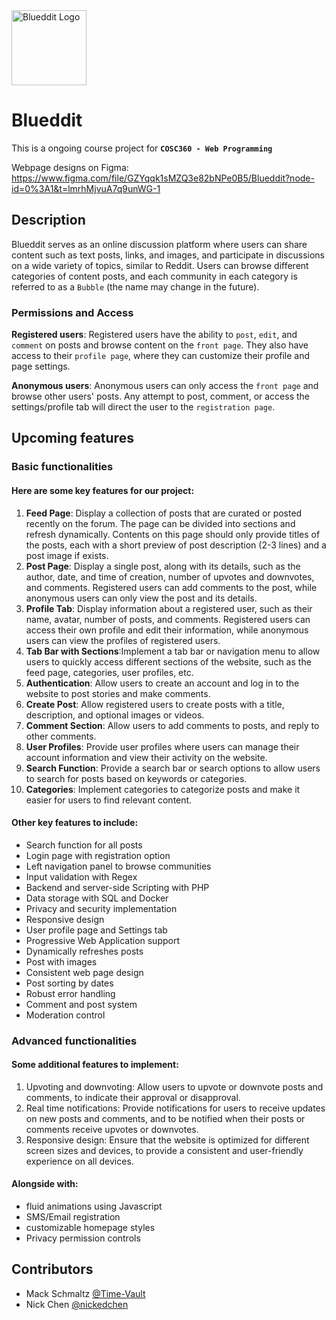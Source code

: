 <picture>
  <img src="https://user-images.githubusercontent.com/88886207/217671905-3e9c7b3d-d6de-4821-85b6-af54b38244e0.png" alt="Blueddit Logo" height="120">
</picture>

# Blueddit

This is a ongoing course project for **`COSC360 - Web Programming`**

Webpage designs on Figma: https://www.figma.com/file/GZYqqk1sMZQ3e82bNPe0B5/Blueddit?node-id=0%3A1&t=lmrhMjvuA7q9unWG-1

## Description
Blueddit serves as an online discussion platform where users can share content such as text posts, links, and images, and participate in discussions on a wide variety of topics, similar to Reddit. Users can browse different categories of content posts, and each community in each category is referred to as a `Bubble` (the name may change in the future).

### Permissions and Access
**Registered users**: Registered users have the ability to `post`, `edit`, and `comment` on posts and browse content on the `front page`. They also have access to their `profile page`, where they can customize their profile and page settings.

**Anonymous users**: Anonymous users can only access the `front page` and browse other users' posts. Any attempt to post, comment, or access the settings/profile tab will direct the user to the `registration page`.


## Upcoming features

### Basic functionalities

#### Here are some key features for our project:

1. **Feed Page**: Display a collection of posts that are curated or posted recently on the forum. The page can be divided into sections and refresh dynamically. Contents on this page should only provide titles of the posts, each with a short preview of post description (2-3 lines) and a post image if exists.
1. **Post Page**: Display a single post, along with its details, such as the author, date, and time of creation, number of upvotes and downvotes, and comments. Registered users can add comments to the post, while anonymous users can only view the post and its details.
1. **Profile Tab**: Display information about a registered user, such as their name, avatar, number of posts, and comments. Registered users can access their own profile and edit their information, while anonymous users can view the profiles of registered users.
1. **Tab Bar with Sections**:Implement a tab bar or navigation menu to allow users to quickly access different sections of the website, such as the feed page, categories, user profiles, etc.
1. **Authentication**: Allow users to create an account and log in to the website to post stories and make comments.
1. **Create Post**: Allow registered users to create posts with a title, description, and optional images or videos.
1. **Comment Section**: Allow users to add comments to posts, and reply to other comments.
1. **User Profiles**: Provide user profiles where users can manage their account information and view their activity on the website.
1. **Search Function**: Provide a search bar or search options to allow users to search for posts based on keywords or categories.
1. **Categories**: Implement categories to categorize posts and make it easier for users to find relevant content.

#### Other key features to include:

 - Search function for all posts
 - Login page with registration option
 - Left navigation panel to browse communities
 - Input validation with Regex
 - Backend and server-side Scripting with PHP
 - Data storage with SQL and Docker
 - Privacy and security implementation
 - Responsive design
 - User profile page and Settings tab
 - Progressive Web Application support
 - Dynamically refreshes posts
 - Post with images
 - Consistent web page design
 - Post sorting by dates
 - Robust error handling
 - Comment and post system
 - Moderation control

### Advanced functionalities

#### Some additional features to implement:

1. Upvoting and downvoting: Allow users to upvote or downvote posts and comments, to indicate their approval or disapproval.
1. Real time notifications: Provide notifications for users to receive updates on new posts and comments, and to be notified when their posts or comments receive upvotes or downvotes.
1. Responsive design: Ensure that the website is optimized for different screen sizes and devices, to provide a consistent and user-friendly experience on all devices.

#### Alongside with:

 - fluid animations using Javascript
 - SMS/Email registration
 - customizable homepage styles
 - Privacy permission controls

## Contributors 

- Mack Schmaltz  [@Time-Vault](https://github.com/Time-Vault)
- Nick Chen  [@nickedchen](https://github.com/nickedchen)
